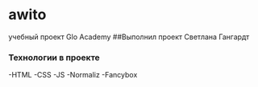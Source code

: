 # awito
учебный проект Glo Academy
##Выполнил проект Светлана Гангардт
### Технологии в проекте
-HTML
-CSS
-JS
-Normaliz
-Fancybox
